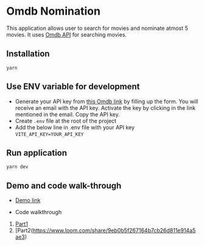 # Omdb Nomination

This application allows user to search for movies and nominate atmost 5 movies.
It uses [Omdb API](https://www.omdbapi.com/) for searching movies.

## Installation
```
yarn
```

## Use ENV variable for development

- Generate your API key from [this Omdb link](https://www.omdbapi.com/apikey.aspx) by filling up the form. 
You will receive an email with the API key. Activate the key by clicking in the link mentioned in the email.
Copy the API key.
- Create `.env` file at the root of the project
- Add the below line in .env file with your API key
```VITE_API_KEY=YOUR_API_KEY```

## Run application
```
yarn dev
```

## Demo and code walk-through

- [Demo link](https://www.loom.com/share/586f61a123b84cd38cbccaad9a19db71)

- Code walkthrough

 1. [Part1](https://www.loom.com/share/52b9d2f84c24403bbf3aa31c1d123555)
 2. [Part2(https://www.loom.com/share/9eb0b5f267164b7cb26d811e914a5ae3)
